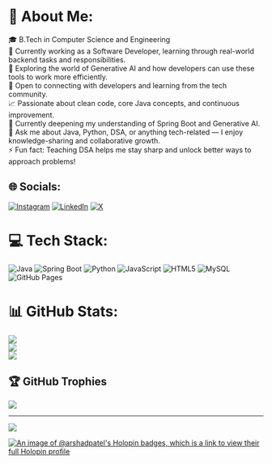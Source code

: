 # 💫 About Me:
🎓 B.Tech in Computer Science and Engineering  
🔭 Currently working as a Software Developer, learning through real-world backend tasks and responsibilities.  
🧠 Exploring the world of Generative AI and how developers can use these tools to work more efficiently.  
🤝 Open to connecting with developers and learning from the tech community.  
📈 Passionate about clean code, core Java concepts, and continuous improvement.  
🌱 Currently deepening my understanding of Spring Boot and Generative AI.  
💬 Ask me about Java, Python, DSA, or anything tech-related — I enjoy knowledge-sharing and collaborative growth.  
⚡ Fun fact: Teaching DSA helps me stay sharp and unlock better ways to approach problems!

## 🌐 Socials:
[![Instagram](https://img.shields.io/badge/Instagram-%23E4405F.svg?logo=Instagram&logoColor=white)](https://instagram.com/arshadpatel04) 
[![LinkedIn](https://img.shields.io/badge/LinkedIn-%230077B5.svg?logo=linkedin&logoColor=white)](https://linkedin.com/in/arshad-patel) 
[![X](https://img.shields.io/badge/X-black.svg?logo=X&logoColor=white)](https://x.com/arshadpatel04) 

# 💻 Tech Stack:
![Java](https://img.shields.io/badge/java-%23ED8B00.svg?style=for-the-badge&logo=openjdk&logoColor=white) 
![Spring Boot](https://img.shields.io/badge/Spring%20Boot-6DB33F.svg?style=for-the-badge&logo=spring-boot&logoColor=white)
![Python](https://img.shields.io/badge/python-3670A0?style=for-the-badge&logo=python&logoColor=ffdd54) 
![JavaScript](https://img.shields.io/badge/javascript-%23323330.svg?style=for-the-badge&logo=javascript&logoColor=%23F7DF1E) 
![HTML5](https://img.shields.io/badge/html5-%23E34F26.svg?style=for-the-badge&logo=html5&logoColor=white) 
![MySQL](https://img.shields.io/badge/mysql-4479A1.svg?style=for-the-badge&logo=mysql&logoColor=white) 
![GitHub Pages](https://img.shields.io/badge/github%20copilot-121013?style=for-the-badge&logo=github&logoColor=white)

# 📊 GitHub Stats:
![](https://github-readme-stats.vercel.app/api?username=arshadpatel&theme=dark&hide_border=false&include_all_commits=true&count_private=false)<br/>
![](https://github-readme-streak-stats.herokuapp.com/?user=arshadpatel&theme=dark&hide_border=false)<br/>
![](https://github-readme-stats.vercel.app/api/top-langs/?username=arshadpatel&theme=dark&hide_border=false&include_all_commits=true&count_private=false&layout=compact)

## 🏆 GitHub Trophies
![](https://github-profile-trophy.vercel.app/?username=arshadpatel&theme=radical&no-frame=false&no-bg=false&margin-w=4)

---
[![](https://visitcount.itsvg.in/api?id=arshadpatel&icon=0&color=0)](https://visitcount.itsvg.in)

<!-- Proudly created with GPRM ( https://gprm.itsvg.in ) -->

[![An image of @arshadpatel's Holopin badges, which is a link to view their full Holopin profile](https://holopin.me/arshadpatel)](https://holopin.io/@arshadpatel)
